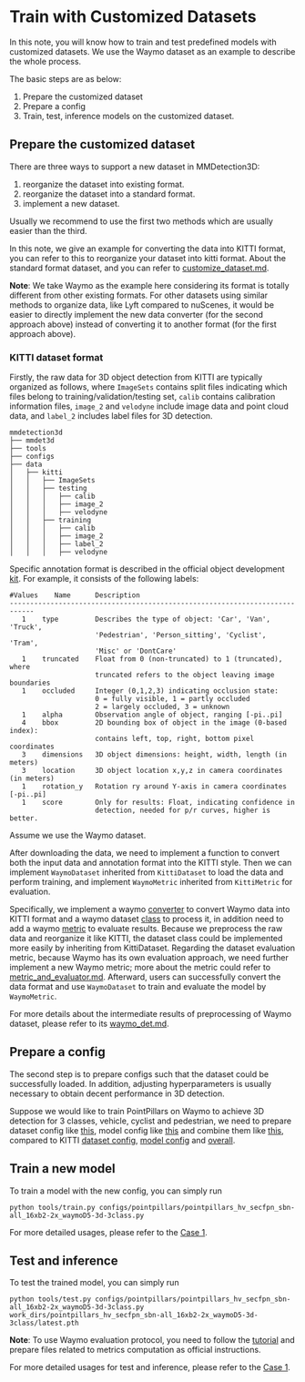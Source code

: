 # Train with Customized Datasets

In this note, you will know how to train and test predefined models with customized datasets. We use the Waymo dataset as an example to describe the whole process.

The basic steps are as below:

1. Prepare the customized dataset
2. Prepare a config
3. Train, test, inference models on the customized dataset.

## Prepare the customized dataset

There are three ways to support a new dataset in MMDetection3D:

1. reorganize the dataset into existing format.
2. reorganize the dataset into a standard format.
3. implement a new dataset.

Usually we recommend to use the first two methods which are usually easier than the third.

In this note, we give an example for converting the data into KITTI format, you can refer to this to reorganize your dataset into kitti format. About the standard format dataset, and you can refer to [customize_dataset.md](https://github.com/open-mmlab/mmdetection3d/blob/dev-1.x/docs/en/advanced_guides/customize_dataset.md).

**Note**: We take Waymo as the example here considering its format is totally different from other existing formats. For other datasets using similar methods to organize data, like Lyft compared to nuScenes, it would be easier to directly implement the new data converter (for the second approach above) instead of converting it to another format (for the first approach above).

### KITTI dataset format

Firstly, the raw data for 3D object detection from KITTI are typically organized as follows, where `ImageSets` contains split files indicating which files belong to training/validation/testing set, `calib` contains calibration information files, `image_2` and `velodyne` include image data and point cloud data, and `label_2` includes label files for 3D detection.

```
mmdetection3d
├── mmdet3d
├── tools
├── configs
├── data
│   ├── kitti
│   │   ├── ImageSets
│   │   ├── testing
│   │   │   ├── calib
│   │   │   ├── image_2
│   │   │   ├── velodyne
│   │   ├── training
│   │   │   ├── calib
│   │   │   ├── image_2
│   │   │   ├── label_2
│   │   │   ├── velodyne
```

Specific annotation format is described in the official object development [kit](https://s3.eu-central-1.amazonaws.com/avg-kitti/devkit_object.zip). For example, it consists of the following labels:

```
#Values    Name      Description
----------------------------------------------------------------------------
   1    type         Describes the type of object: 'Car', 'Van', 'Truck',
                     'Pedestrian', 'Person_sitting', 'Cyclist', 'Tram',
                     'Misc' or 'DontCare'
   1    truncated    Float from 0 (non-truncated) to 1 (truncated), where
                     truncated refers to the object leaving image boundaries
   1    occluded     Integer (0,1,2,3) indicating occlusion state:
                     0 = fully visible, 1 = partly occluded
                     2 = largely occluded, 3 = unknown
   1    alpha        Observation angle of object, ranging [-pi..pi]
   4    bbox         2D bounding box of object in the image (0-based index):
                     contains left, top, right, bottom pixel coordinates
   3    dimensions   3D object dimensions: height, width, length (in meters)
   3    location     3D object location x,y,z in camera coordinates (in meters)
   1    rotation_y   Rotation ry around Y-axis in camera coordinates [-pi..pi]
   1    score        Only for results: Float, indicating confidence in
                     detection, needed for p/r curves, higher is better.
```

Assume we use the Waymo dataset.

After downloading the data, we need to implement a function to convert both the input data and annotation format into the KITTI style. Then we can implement `WaymoDataset` inherited from `KittiDataset` to load the data and perform training, and implement `WaymoMetric` inherited from `KittiMetric` for evaluation.

Specifically, we implement a waymo [converter](https://github.com/open-mmlab/mmdetection3d/blob/dev-1.x/tools/dataset_converters/waymo_converter.py) to convert Waymo data into KITTI format and a waymo dataset [class](https://github.com/open-mmlab/mmdetection3d/blob/dev-1.x/mmdet3d/datasets/waymo_dataset.py) to process it, in addition need to add a waymo [metric](https://github.com/open-mmlab/mmdetection3d/blob/dev-1.x/mmdet3d/evaluation/metrics/waymo_metric.py) to evaluate results. Because we preprocess the raw data and reorganize it like KITTI, the dataset class could be implemented more easily by inheriting from KittiDataset. Regarding the dataset evaluation metric, because Waymo has its own evaluation approach, we need further implement a new Waymo metric; more about the metric could refer to [metric_and_evaluator.md](https://github.com/open-mmlab/mmengine/blob/main/docs/en/tutorials/metric_and_evaluator.md). Afterward, users can successfully convert the data format and use `WaymoDataset` to train and evaluate the model by `WaymoMetric`.

For more details about the intermediate results of preprocessing of Waymo dataset, please refer to its [waymo_det.md](https://mmdetection3d.readthedocs.io/en/latest/datasets/waymo_det.html).

## Prepare a config

The second step is to prepare configs such that the dataset could be successfully loaded. In addition, adjusting hyperparameters is usually necessary to obtain decent performance in 3D detection.

Suppose we would like to train PointPillars on Waymo to achieve 3D detection for 3 classes, vehicle, cyclist and pedestrian, we need to prepare dataset config like [this](https://github.com/open-mmlab/mmdetection3d/blob/dev-1.x/configs/_base_/datasets/waymoD5-3d-3class.py), model config like [this](https://github.com/open-mmlab/mmdetection3d/blob/dev-1.x/configs/_base_/models/pointpillars_hv_secfpn_waymo.py) and combine them like [this](https://github.com/open-mmlab/mmdetection3d/blob/dev-1.x/configs/pointpillars/pointpillars_hv_secfpn_sbn-all_16xb2-2x_waymoD5-3d-3class.py), compared to KITTI [dataset config](https://github.com/open-mmlab/mmdetection3d/blob/dev-1.x/configs/_base_/datasets/kitti-3d-3class.py), [model config](https://github.com/open-mmlab/mmdetection3d/blob/dev-1.x/configs/_base_/models/pointpillars_hv_secfpn_kitti.py) and [overall](https://github.com/open-mmlab/mmdetection3d/blob/dev-1.x/configs/pointpillars/pointpillars_hv_secfpn_8xb6-160e_kitti-3d-3class.py).

## Train a new model

To train a model with the new config, you can simply run

```shell
python tools/train.py configs/pointpillars/pointpillars_hv_secfpn_sbn-all_16xb2-2x_waymoD5-3d-3class.py
```

For more detailed usages, please refer to the [Case 1](https://mmdetection3d.readthedocs.io/en/latest/1_exist_data_model.html).

## Test and inference

To test the trained model, you can simply run

```shell
python tools/test.py configs/pointpillars/pointpillars_hv_secfpn_sbn-all_16xb2-2x_waymoD5-3d-3class.py work_dirs/pointpillars_hv_secfpn_sbn-all_16xb2-2x_waymoD5-3d-3class/latest.pth
```

**Note**: To use Waymo evaluation protocol, you need to follow the [tutorial](https://mmdetection3d.readthedocs.io/en/latest/datasets/waymo_det.html) and prepare files related to metrics computation as official instructions.

For more detailed usages for test and inference, please refer to the [Case 1](https://mmdetection3d.readthedocs.io/en/latest/1_exist_data_model.html).
